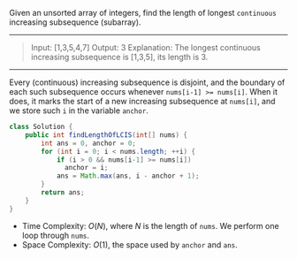 Given an unsorted array of integers, find the length of longest `continuous` increasing subsequence (subarray).

---

> Input: [1,3,5,4,7]
> Output: 3
> Explanation: The longest continuous increasing subsequence is [1,3,5], its length is 3. 

---

Every (continuous) increasing subsequence is disjoint, and the boundary of each such subsequence occurs whenever `nums[i-1] >= nums[i]`. When it does, it marks the start of a new increasing subsequence at `nums[i]`, and we store such `i` in the variable `anchor`.

```java
class Solution {
    public int findLengthOfLCIS(int[] nums) {
        int ans = 0, anchor = 0;
        for (int i = 0; i < nums.length; ++i) {
            if (i > 0 && nums[i-1] >= nums[i]) 
              anchor = i;
            ans = Math.max(ans, i - anchor + 1);
        }
        return ans;
    }
}
```

- Time Complexity: *O*(*N*), where *N* is the length of `nums`. We perform one loop through `nums`.
- Space Complexity: *O*(1), the space used by `anchor` and `ans`.


